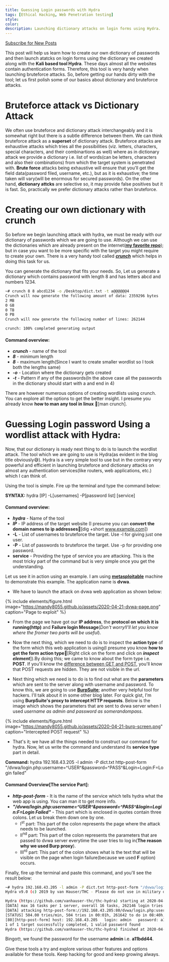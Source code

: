 ```yaml
---
title: Guessing Login passwords with Hydra
tags: [Ethical Hacking, Web Penetration testing]
style:
color:
description: Launching dictionary attacks on login forms using Hydra.
---
```

<a class="text-center" href="https://feedburner.google.com/fb/a/mailverify?uri=Mandy8055&amp;loc=en_US" onclick="window.open(this.href, 'subscribe',
    'left=20,top=20,width=500,height=500,toolbar=1,resizable=0'); return false;">Subscribe for New Posts</a>

This post will help us learn how to create our own dictionary of passwords and then launch atatcks on login forms using the dictionary we created along with the **Kali based tool Hydra**. These days almost all the websites contain authentication forms. Therefore, this tool is very handy when launching bruteforce attacks. So, before getting our hands dirty with the tool; let us first polish some of our basics about dictionary and bruteforce attacks.

# Bruteforce attack vs Dictionary Attack
We often use bruteforce and dictionary attack interchangeably and it is somewhat right but there is a subtle difference between them. We can think bruteforce attack as a **superset** of dictionary attack. Bruteforce attacks are exhaustive attacks which tries all the possibilities (viz. letters, characters, special characters, and their combinartions as well) where as in dictionary attack we provide a dictionary i.e. list of words(can be letters, characters and also their combinations) from which the target system is penetrated with. **Brute force** attacks being exhaustive will ensure that you'll get the field data(password filed, username, etc.), but as it is exhaustive; the time taken will vary(will be enormous for secured passwords). On the other hand, **dictionary attcks** are selective so, it may provide false positives but it is fast. So, practically we prefer dictionary attacks rather than bruteforce.

# Creating our own dictionary with crunch
So before we begin launching attack with hydra, we must be ready with our dictionary of passwords which we are going to use. Although we can use the dictionaries which are already present on the internet([**my favorite repo**](https://github.com/danielmiessler/SecLists)); but in case you want to be more specific with the target you might require to create your own. There is a very handy tool called [**_crunch_**](https://www.google.com/url?sa=t&rct=j&q=&esrc=s&source=web&cd=15&cad=rja&uact=8&ved=2ahUKEwigneWshvnoAhUlzTgGHREsBv4QFjAOegQIDRAR&url=https%3A%2F%2Fwww.hackingtutorials.org%2Fgeneral-tutorials%2Fcrunch-password-list-generation%2F&usg=AOvVaw0BMw909BGMczMnzcP93BFO) which helps in doing this task for us.

You can generate the dictionary that fits your needs. So, Let us generate a dictionary which contains password with length 8 and has letters abcd and numbers 1234. 
```bash
~# crunch 8 8 abcd1234 -o /Desktop/dict.txt -t a@@@@@@4
Crunch will now generate the following amount of data: 2359296 bytes
2 MB
0 GB
0 TB
0 PB
Crunch will now generate the following number of lines: 262144 

crunch: 100% completed generating output
```
#### Command overview:

* **_crunch_** - name of the tool
* **_8_** - minimum length
* **_8_** - maximum length(Since I want to create smaller wordlist so I took both the lengths same)
* **_-o_** - Location where the dictionary gets created
* **_-t_** - Pattern if any of the passwords(In the above case all the passwords in the dictionary should start with a and end in 4)

There are however numerous options of creating wordlists using crunch. You can explore all the options to get the better insight. I presume you already know **how to man any tool in linux** :thinking:[man crunch].

# Guessing Login password Using a wordlist attack with Hydra:
Now, that our dictionary is ready next thing to do is to launch the wordlist attack. The tool which we are going to use is Hydra(as evident in the blog title obviously:sweat_smile:). Hydra is a very simple tool to use but in the contrary very powerful and efficient in launching bruteforce and dictionary attacks on almost any authentication services(like routers, web applications, etc.) which I can think of.

Using the tool is simple. Fire up the terminal and type the command below:

**SYNTAX:** hydra [IP] -L[usernames] -P[password list] [service]
#### Command overview:
* **_hydra_** - Name of the tool
* **_IP_** - IP address of the target website (I presume you can **convert the domain names to ip addresses**:thinking:[dig +short www.example.com]) 
* **-L** - List of usernames to bruteforce the target. Use -l for giving just one user.
* **-P** - List of passwords to bruteforce the target. Use -p for providing one password.
* **service** - Providing the type of service you are attacking. This is the most tricky part of the command but is very simple once you get the understanding.

Let us see it in action using an example. I am using [**metasploitable**](https://information.rapid7.com/download-metasploitable-2017.html) machine to demonstrate this example. The application name is **dvwa**.

* We have to launch the attack on dvwa web application as shown below:

{% include elements/figure.html image="https://mandy8055.github.io/assets/2020-04-21-dvwa-page.png" caption="Page to exploit" %}

* From the page we have got our **IP address**, the **protocol on which it is running(http)** and **Failure login Message**(_Don't worry!I'll let you know where the fromer two parts will be useful_).

* Now the next thing, which we need to do is to inspect the **action type** of the form which this web application is using(I presume you know **how to get the form action type**:thinking:[Right click on the form and click on **_inspect element_**]).By doing this; we came to know about the form type i.e. **POST**. If you'll know the [difference between GET and POST](https://www.google.com/url?sa=t&rct=j&q=&esrc=s&source=web&cd=12&cad=rja&uact=8&ved=2ahUKEwj8xJn8tfnoAhVUfisKHQZ1CoQQFjALegQIAhAB&url=https%3A%2F%2Fwww.w3schools.com%2Ftags%2Fref_httpmethods.asp&usg=AOvVaw1Jv4zkrWlgxGHp_1W9ypYB), you'll know that POST requests are hidden. They are not visible in the url.

* Next thing which we need is to do is to find out what are the **parameters** which are sent to the server along with username and password. To know this, we are going to use [**BurpSuite**](https://portswigger.net/burp); another very helpful tool for hackers. I'll talk about it in some other blog later. For quick gist, I'm using **BurpSuite's proxy to intercept HTTP requests**. Below is the image which shows the parameters that are sent to dvwa server when I used _username as admin and password as somerandompass_.

{% include elements/figure.html image="https://mandy8055.github.io/assets/2020-04-21-burp-screen.png" caption="Intercepted POST request" %}

* That's it; we have all the things needed to construct our command for hydra. Now, let us write the command and understand its **service type** part in detail.

**Command:** hydra 192.168.43.205 -l admin -P dict.txt http-post-form "/dvwa/login.php:username=^USER^&password=^PASS^&Login=Login:F=Login failed"

#### Command Overview[The service Part]:

* **_http-post-form_** - It is the name of the service which tells hydra what the web app is using. You can man it to get more info.
* **_"/dvwa/login.php:username=^USER^&password=^PASS^&login=Login:F=Login Failed"_** - This part which is enclosed in quotes contain three colons. Let us break them down one by one.
    * I<sup>st</sup> part: This part of the colon represents the page where the attack needs to be launched.
    * II<sup>nd</sup> part: This part of the colon represents the parameters that are passed to dvwa server everytime the user tries to log in(**The reason why we used Burp proxy**).
    * III<sup>rd</sup> part: This part of the colon shows what is the text that will be visible on the page when login failure(because we used **F** option) occurs.

Finally, fire up the terminal and paste this command, and you'll see the result below:

```bash
~# hydra 192.168.43.205 -l admin -P dict.txt http-post-form "/dvwa/login.php:username=^USER^&password=^PASS^&Login=Login:F=Login failed"
Hydra v9.0 (c) 2019 by van Hauser/THC - Please do not use in military or secret service organizations, or for illegal purposes.

Hydra (https://github.com/vanhauser-thc/thc-hydra) starting at 2020-04-21 16:14:47
[DATA] max 16 tasks per 1 server, overall 16 tasks, 262146 login tries (l:1/p:262146), ~16385 tries per task
[DATA] attacking http-post-form://192.168.43.205:80/dvwa/login.php:username=^USER^&password=^PASS^&Login=Login:F=Login failed
[STATUS] 504.00 tries/min, 504 tries in 00:01h, 261642 to do in 08:40h, 16 active
[80][http-post-form] host: 192.168.43.205   login: admin   password: a11bdd44
1 of 1 target successfully completed, 1 valid password found
Hydra (https://github.com/vanhauser-thc/thc-hydra) finished at 2020-04-21 16:16:02
```

Bingo:nerd_face:, we found the password for the username **admin** i.e. **a11bdd44**. 

Give these tools a try and explore various other features and options available for these tools. Keep hacking for good and keep growing always.




